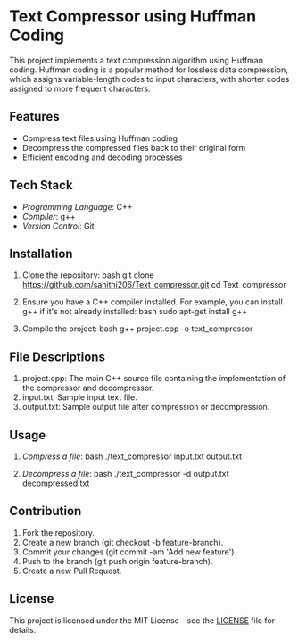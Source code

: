 # Text Compressor using Huffman Coding

This project implements a text compression algorithm using Huffman coding. Huffman coding is a popular method for lossless data compression, which assigns variable-length codes to input characters, with shorter codes assigned to more frequent characters.

## Features

- Compress text files using Huffman coding
- Decompress the compressed files back to their original form
- Efficient encoding and decoding processes

## Tech Stack

- *Programming Language*: C++
- *Compiler*: g++
- *Version Control*: Git

## Installation

1. Clone the repository:
    bash
    git clone https://github.com/sahithi206/Text_compressor.git
    cd Text_compressor

2. Ensure you have a C++ compiler installed. For example, you can install g++ if it's not already installed:
    bash
    sudo apt-get install g++
    

3. Compile the project:
    bash
    g++ project.cpp -o text_compressor
    
## File Descriptions

1. project.cpp: The main C++ source file containing the implementation of the compressor and decompressor.
2. input.txt: Sample input text file. 
3. output.txt: Sample output file after compression or decompression. 

## Usage

1. *Compress a file*:
    bash
    ./text_compressor input.txt output.txt
    

2. *Decompress a file*:
    bash
    ./text_compressor -d output.txt decompressed.txt
    

## Contribution

1. Fork the repository.
2. Create a new branch (git checkout -b feature-branch).
3. Commit your changes (git commit -am 'Add new feature').
4. Push to the branch (git push origin feature-branch).
5. Create a new Pull Request.

## License

This project is licensed under the MIT License - see the [LICENSE](LICENSE) file for details.